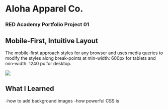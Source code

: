 # Aloha Apparel Co.
### RED Academy Portfolio Project 01

## Mobile-First, Intuitive Layout
The mobile-first approach styles for any browser and uses media queries to modify the styles along break-points at min-width: 600px for tablets and min-width: 1240 px for desktop.

[<img src="http://www.google.com.au/images/nav_logo7.png">](http://google.com.au/)

## What I Learned

-how to add background images
-how powerful CSS is